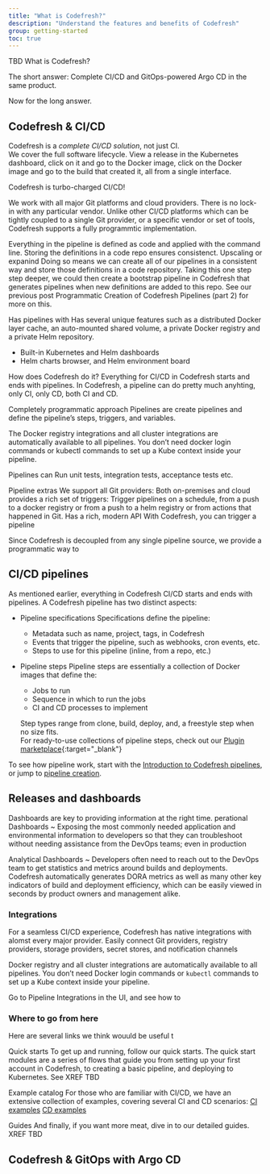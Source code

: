 ```yaml
---
title: "What is Codefresh?"
description: "Understand the features and benefits of Codefresh"
group: getting-started
toc: true
---
```


TBD
What is Codefresh?

The short answer: Complete CI/CD and GitOps-powered Argo CD in the same product.

Now for the long answer.

## Codefresh & CI/CD

Codefresh is a _complete CI/CD solution_, not just CI.   
We cover the full software lifecycle. View a release in the Kubernetes dashboard, click on it and go to the Docker image, click on the Docker image and go to the build that created it, all from a single interface. 

Codefresh is turbo-charged CI/CD! 

We work with all major Git platforms and cloud providers. There is no lock-in with any particular vendor. Unlike other CI/CD platforms which can be tightly coupled to a single Git provider, or a specific vendor or set of tools, Codefresh supports a fully programmtic implementation.

Everything in the pipeline is defined as code and applied with the command line. Storing the definitions in a code repo ensures consistenct. Upscaling or expanind Doing so means we can create all of our pipelines in a consistent way and store those definitions in a code repository. Taking this one step step deeper, we could then create a bootstrap pipeline in Codefresh that generates pipelines when new definitions are added to this repo. See our previous post Programmatic Creation of Codefresh Pipelines (part 2) for more on this.

Has pipelines with Has several unique features such as a distributed Docker layer cache, an auto-mounted shared volume, a private Docker registry and a private Helm repository.
* Built-in Kubernetes and Helm dashboards 
* Helm charts browser, and Helm environment board 




How does Codefresh do it?
Everything for CI/CD in Codefresh starts and ends with pipelines. In Codefresh, a pipeline can do pretty much anyhting, only CI, only CD, both CI and CD.






Completely programmatic approach
 Pipelines are create pipelines and define the pipeline’s steps, triggers, and variables.




The Docker registry integrations and all cluster integrations are automatically available to all pipelines. You don’t need docker login commands or kubectl commands to set up a Kube context inside your pipeline.



Pipelines can Run unit tests, integration tests, acceptance tests etc.





Pipeline extras
We support all Git providers: Both on-premises and cloud 
provides a rich set of triggers: Trigger pipelines  on a schedule, from a push to a docker registry or from a push to a helm registry or from actions that happened in Git.
Has a rich, modern API With Codefresh, you can trigger a pipeline

Since Codefresh is decoupled from any single pipeline source, we provide a programmatic way to 


## CI/CD pipelines

As mentioned earlier, everything in Codefresh CI/CD starts and ends with pipelines. 
A Codefresh pipeline has two distinct aspects:

* Pipeline specifications
  Specifications define the pipeline:
  * Metadata such as name, project, tags, in Codefresh
  * Events that trigger the pipeline, such as webhooks, cron events, etc.
  * Steps to use for this pipeline (inline, from a repo, etc.)

* Pipeline steps
  Pipeline steps are essentially a collection of Docker images that define the:
  * Jobs to run
  * Sequence in which to run the jobs
  * CI and CD processes to implement

  Step types range from clone, build, deploy, and, a freestyle step when no size fits.  
  For ready-to-use collections of pipeline steps, check out our [Plugin marketplace](https://codefresh.io/steps/){:target="\_blank"}



To see how pipeline work, start with the [Introduction to Codefresh pipelines]({{site.baseurl}}/docs/configure-ci-cd-pipeline/introduction-to-codefresh-pipelines/), or jump to [pipeline creation]({{site.baseurl}}/docs/configure-ci-cd-pipeline/pipelines/).

## Releases and dashboards
Dashboards are key to providing information at the right time.
perational Dashboards ~ Exposing the most commonly needed application and environmental information to developers so that they can troubleshoot without needing assistance from the DevOps teams; even in production

Analytical Dashboards ~ Developers often need to reach out to the DevOps team to get statistics and metrics around builds and deployments. Codefresh automatically generates DORA metrics as well as many other key indicators of build and deployment efficiency, which can be easily viewed in seconds by product owners and management alike.

### Integrations
For a seamless CI/CD experience, Codefresh has native integrations with alomst every major provider.
Easily connect Git providers, registry providers, storage providers, secret stores, and notification channels 

Docker registry and all cluster integrations are automatically available to all pipelines. You don’t need Docker login commands or `kubectl` commands to set up a Kube context inside your pipeline.

Go to Pipeline Integrations in the UI, and see how to 
### Where to go from here
Here are several links we think wouuld be useful t

Quick starts
To get up and running, follow our quick starts. The quick start modules are a series of flows that guide you from setting up your first account in Codefresh, to creating a basic pipeline, and deploying to Kubernetes.
See XREF TBD 

Example catalog
For those who are familiar with CI/CD, we have an extensive collection of examples, covering several CI and CD scenarios:
[CI examples]({{site.baseurl}}/docs/example-catalog/ci-examples/)
[CD examples]({{site.baseurl}}/docs/example-catalog/cd-examples/)

Guides
And finally, if you want more meat, dive in to our detailed guides.
XREF TBD

## Codefresh & GitOps with Argo CD

